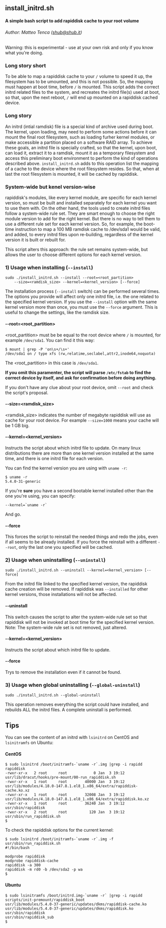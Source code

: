 ## install_initrd.sh
#### A simple bash script to add rapiddisk cache to your root volume

###### Author: Matteo Tenca (<shub@shub.it>)

Warning: this is experimental - use at your own risk and only if you
know what you're doing.

### Long story short

To be able to map a rapiddisk cache to your `/` volume to speed it up,
the filesystem has to be umounted, and this is not possible. So, the
mapping must happen at boot time, before `/` is mounted. This script
adds the correct initrd related files to the system, and recreates the
initrd file(s) used at boot, so that, upon the next reboot, `/` will 
end up mounted on a rapiddisk cached device.

### Long story

An initrd (intial ramdisk) file is a special kind of archive used during boot. The kernel, upon loading, may need to
 perform some actions before it can mount the final root filesystem, such as loading furher kernel modules, or
  make accessible a
  partition placed on a software RAID array. To achieve these goals, an initrd file is specially
  crafted, so that the kernel, upon boot, can load it, extract it to a ramdisk, mount it as a temporary
   filesystem and access this preliminary boot environment to perform the kind of operations described above. 
   `install_initrd.sh` adds to this operation list the mapping of a cache to the device where the root filesystem resides. So
     that, when at last the root filesystem is mounted, it will be cached by rapiddisk.   

### System-wide but kenel version-wise

rapiddisk's modules, like every kernel module, are specific for each kernel version, so must be built and installed
 separately for each kernel you want to use them with.
 On the other hand, the tools used to create initrd files follow a system-wide rule set. They are smart enough to
  choose the right module version to add for the right kernel. But there is no way to tell them to use a different rule
   set for each
   kernel version. So, for example, the boot-time instruction to map a 100 MB ramdisk cache to /dev/sda1 would be
    valid, and added, to every initrd files upon re-building, regardless of the kernel version it is built or rebuilt
     for.

This script alters this approach: the rule set remains system-wide, but allows the user to choose different options
 for each kernel version.
 
### 1) Usage when installing (`--install`)
```
sudo ./install_initrd.sh --install --root=<root_partition> 
    --size=<ramdisk_size> --kernel=<kernel_version> [--force] 
```

The installation process (`--install` switch) can be performed several times. The options you provide will affect only
 one
 initrd file, i.e. the one related to the specified kernel version. If you use the `--install` option with the same
  kernel
  version more than once, you must use the `--force` argument. This is useful to change the settings, like the ramdisk
   size. 


#### --root=<root_partition>
<root_partition> must be be equal to the root device where `/` is
mounted, for example `/dev/sda1`. You can find it this way:

```
$ mount | grep -P 'on\s+/\s+'
/dev/sda1 on / type xfs (rw,relatime,seclabel,attr2,inode64,noquota)
```

The <root_partition> in this case is `/dev/sda1`.

**If you omit this paramenter, the script will parse `/etc/fstab` to find the correct device by itself, and ask for
 confirmation before doing anything.**
  
If you don't have any clue about your root device, omit `--root` and check the script's
proposal.

#### --size=<ramdisk_size>

<ramdisk_size> indicates the number of megabyte rapiddisk will use as
cache for your root device. For example `--size=1000` means your cache will be 1 GB big.

#### --kernel=<kernel_version>

Instructs the script about which initrd file to update. On many linux
distributions there are more than one kernel version installed at the
same time, and there is one initrd file for each version.

You can find the kernel version you are using with `uname -r`:

```
$ uname -r
5.4.0-31-generic
```

If you're **sure** you have a second bootable kernel installed other than the one you're
using, you can specify:

```
--kernel=`uname -r`
```

And go.

#### --force

This forces the script to reinstall the needed things and redo the jobs,
even if all seems to be already installed. If you force the reinstall
with a different `--root`, only the last one you specified will be
cached.

### 2) Usage when uninstalling (`--uninstall`)

```
sudo ./install_initrd.sh --uninstall --kernel=<kernel_version> [--force] 
```

From the initrd file linked to the specified kernel version, the rapiddisk cache creation will be removed. If
 rapiddisk was `--installed` for other kernel versions, those
  installations will not be affected.

#### --uninstall

This switch causes the script to alter the system-wide rule set so that rapiddisk will not be invoked at boot time
 for the specified kernel version. Note: The system-wide rule set is not removed, just altered.
 
#### --kernel=<kernel_version>

Instructs the script about which initrd file to update.

#### --force

Trys to remove the installation even if it cannot be found.

### 3) Usage when global uninstalling (`--global-uninstall`)

```
sudo ./install_initrd.sh --global-uninstall 
```

This operation removes everything the script could have installed, and rebuilds ALL the initrd files. A complete
 uninstall is performed.

## Tips

You can see the content of an initrd with `lsinitrd` on CentOS and
`lsinitramfs` on Ubuntu:

#### CentOS
```
$ sudo lsinitrd /boot/initramfs-`uname -r`.img |grep -i rapidd
rapiddisk
-rwxr-xr-x   2 root     root            0 Jan  3 19:12 usr/lib/dracut/hooks/pre-mount/00-run_rapiddisk.sh
-rwxr-xr-x   1 root     root        40000 Jan  3 19:12 usr/lib/modules/4.18.0-147.8.1.el8_1.x86_64/extra/rapiddisk-cache.ko.xz
-rwxr-xr-x   1 root     root        32008 Jan  3 19:12 usr/lib/modules/4.18.0-147.8.1.el8_1.x86_64/extra/rapiddisk.ko.xz
-rwxr-xr-x   1 root     root        36240 Jan  3 19:12 usr/sbin/rapiddisk
-rwxr-xr-x   2 root     root          120 Jan  3 19:12 usr/sbin/run_rapiddisk.sh
$
```

To check the rapiddisk options for the current kernel:
```
$ sudo lsinitrd /boot/initramfs-`uname -r`.img -f usr/sbin/run_rapiddisk.sh
#!/bin/bash

modprobe rapiddisk
modprobe rapiddisk-cache
rapiddisk -a 300
rapiddisk -m rd0 -b /dev/sda2 -p wa
$
```

#### Ubuntu
```
$ sudo lsinitramfs /boot/initrd.img-`uname -r` |grep -i rapidd
scripts/init-premount/rapiddisk_boot
usr/lib/modules/5.4.0-37-generic/updates/dkms/rapiddisk-cache.ko
usr/lib/modules/5.4.0-37-generic/updates/dkms/rapiddisk.ko
usr/sbin/rapiddisk
usr/sbin/rapiddisk_sub
$
```
